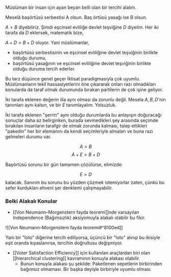 Müslüman bir insan için ayan beyan belli olan bir tercihi alalım.

Meselâ başörtüsü serbestisi A olsun.
Baş örtüsü yasağı ise B olsun.

$A>B$ diyebiliriz. Şimdi eşcinsel evliliğe devlet teşviğine $D$ diyelim. Her iki tarafa da $D$ eklersek, matematik bize,

$A+D>B+D$ oluyor. Yani müslümanlar, 
- başörtüsü serbestisinin ve eşcinsel evliliğine devlet teşviğinin birlikte olduğu durumu,
- başörtüsü yasağının ve eşcinsel evliliğine devlet teşviğinin birlikte olduğu duruma tercih ederler.

Bu tarz düşünce genel geçer İktisat paradigmasıyla çok uyumlu. Müslümanların tekil hassasiyetlerini öne çıkararak onları razı olmadıkları konularda da taraf olmak durumunda bırakan partilerin de çok işine geliyor.

İki tarafa eklenen değerin illa aynı olması da zorunlu değil. Mesela $A,B,D$'nin tanımları aynı kalsın, ve bir $E$ tanımlayalım. Yolsuzluk.

İki tarafa eklenen "şerrin" aynı olduğu durumlarda bu anlayışın doğuracağı sonuçlar daha az belirginken, burada sevmedikleri şey arasında seçimde bırakılan insanların tarafgir de olmak zorunda kalması, talep ettikleri "pakedin" her bir elemanını da kendi seçimleriyle almaları ve buna razı gelmeleri durumu var.

$$A>B$$
$$A+E>B+D$$ 

Başörtüsü sorunu bir gün tamamen çözülürse, elimizde:

$$E>D$$ kalacak. Sanırım bu sorunu bu yüzden çözmek istemiyorlar zaten, çünkü bu sefer kurdukları ehveni şer denklemi çalışmayabilir.



### Belki Alakalı Konular
- [[Von Neumann–Morgenstern fayda teoremi]]nde varsayılan Independence (Bağımsızlık) aksiyomuyla alakalı olabilir bu fikir.

![[Von Neumann–Morgenstern fayda teoremi#^8100ed]]

Yani bir "loto" diğerine tercih ediliyorsa, üçüncü bir "loto" alınıp bu ikisiyle eşit oranda kıyaslanırsa, tercihin doğrultusu değişmiyor.

- [[Voter Satisfaction Efficiency]] için kullanılan araçlardan biri olan [[hierarchical clustering]] kavramının konuyla alakası olabilir.
	- Bunun konuyla alakası şu şekilde: Paketlenen sepetlerin birbirinden bağımsız olmaması. Bir başka deyişle birbiriyle uyumlu olması.